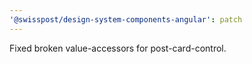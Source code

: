 ```yaml
---
'@swisspost/design-system-components-angular': patch
---
```


Fixed broken value-accessors for post-card-control.

